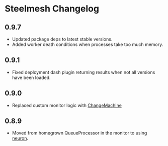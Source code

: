 # Steelmesh Changelog

## 0.9.7

- Updated package deps to latest stable versions.
- Added worker death conditions when processes take too much memory.

## 0.9.1

- Fixed deployment dash plugin returning results when not all versions have been loaded.

## 0.9.0

- Replaced custom monitor logic with [ChangeMachine]()

## 0.8.9

- Moved from homegrown QueueProcessor in the monitor to using [neuron](https://github.com/flatiron/neuron).